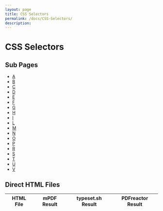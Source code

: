 ```yaml
---
layout: page
title: CSS Selectors
permalink: /docs/CSS-Selectors/
description: 
---
```


# CSS Selectors

## Sub Pages
* [A](/docs/CSS-Selectors/A/)
* [B](/docs/CSS-Selectors/B/)
* [C](/docs/CSS-Selectors/C/)
* [D](/docs/CSS-Selectors/D/)
* [E](/docs/CSS-Selectors/E/)
* [F](/docs/CSS-Selectors/F/)
* [G](/docs/CSS-Selectors/G/)
* [H](/docs/CSS-Selectors/H/)
* [I](/docs/CSS-Selectors/I/)
* [L](/docs/CSS-Selectors/L/)
* [M](/docs/CSS-Selectors/M/)
* [N](/docs/CSS-Selectors/N/)
* [O](/docs/CSS-Selectors/O/)
* [P](/docs/CSS-Selectors/P/)
* [R](/docs/CSS-Selectors/R/)
* [S](/docs/CSS-Selectors/S/)
* [T](/docs/CSS-Selectors/T/)
* [U](/docs/CSS-Selectors/U/)
* [V](/docs/CSS-Selectors/V/)


## Direct HTML Files

| HTML File | mPDF Result | typeset.sh Result | PDFreactor Result |
|---------|---------|---------|---------|
